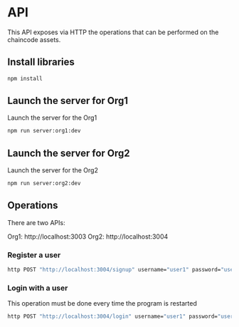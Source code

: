 # API

This API exposes via HTTP the operations that can be performed on the chaincode assets.

## Install libraries

```bash
npm install
```

## Launch the server for Org1

Launch the server for the Org1

```bash
npm run server:org1:dev
```

## Launch the server for Org2

Launch the server for the Org2

```bash
npm run server:org2:dev
```

## Operations

There are two APIs:

Org1: http://localhost:3003
Org2: http://localhost:3004

### Register a user

```bash
http POST "http://localhost:3004/signup" username="user1" password="user1pw"
```

### Login with a user

This operation must be done every time the program is restarted

```bash
http POST "http://localhost:3004/login" username="user1" password="user1pw"
```
<!-- TODO: Interact with assets API -->